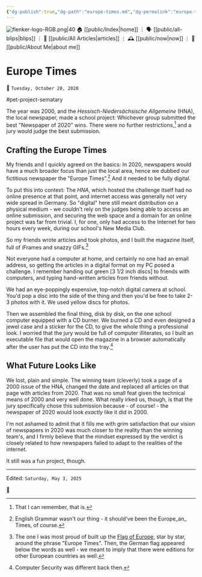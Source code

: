 ```yaml
---
{"dg-publish":true,"dg-path":"europe-times.md","dg-permalink":"europe-times/","permalink":"/europe-times/","title":"Europe Times","created":"2020-10-20T00:00:00","updated":"2025-05-03T12:51:44"}
---
```



<div class="transclusion internal-embed is-loaded"><div class="markdown-embed">




![flenker-logo-RGB.png|40](/img/user/attachments/flenker-logo-RGB.png)
🏠 [[public/Index\|home]]  ⋮ 🗣️ [[public/all-blips\|blips]] ⋮  📝 [[public/All Articles\|articles]]  ⋮ 🕰️ [[public/now\|now]] ⋮ 🪪 [[public/About Me\|about me]]


</div></div>


# Europe Times
<p><span>📆 <code>Tuesday, October 20, 2020</code></span></p>
#pet-project-sematary

The year was 2000, and the _Hessisch-Niedersächsische Allgemeine_ (HNA), the local newspaper, made a school project: Whichever group submitted the best "Newspaper of 2020" wins. There were no further restrictions,[^3] and a jury would judge the best submission.

## Crafting the Europe Times
My friends and I quickly agreed on the basics: In 2020, newspapers would have a much broader focus than just the local area, hence we dubbed our fictitious newspaper the "Europe Times".[^4]
And it needed to be fully digital.

To put this into context: The _HNA_, which hosted the challenge itself had no online presence at that point, and internet access was generally not very wide spread in Germany. So "digital" here still meant distribution on a physical medium - we couldn't rely on the judges being able to access an online submission, and securing the web space and a domain for an online project was far from trivial. I, for one, only had access to the Internet for two hours every week, during our school's New Media Club.

So my friends wrote articles and took photos, and I built the magazine itself, full of iFrames and snazzy GIFs.[^2]

Not everyone had a computer at home, and certainly no one had an email address, so getting the articles in a digital format on my PC posed a challenge. I remember handing out green [3 1/2 inch discs] to friends with computers, and typing hand-written articles from friends without.

We had an eye-poppingly expensive, top-notch digital camera at school. You'd pop a disc into the side of the thing and then you'd be free to take 2-3 photos with it. We used yellow discs for photos.

Then we assembled the final thing, disk by disk, on the one school computer equipped with a CD burner. We burned a CD and even designed a jewel case and a sticker for the CD, to give the whole thing a professional look. I worried that the jury would be full of computer illiterates, so I built an executable file that would open the magazine in a browser automatically after the user has put the CD into the tray.[^1]

## What Future Looks Like
We lost, plain and simple.
The winning team (cleverly) took a page of a 2000 issue of the HNA, changed the date and replaced all articles on that page with articles from 2020. That was no small feat given the technical means of 2000 and very well done. What really irked us, though, is that the jury specifically chose this submission because - of course! - the newspaper of 2020 would look _exactly_ like it did in 2000.

I'm not ashamed to admit that it fills me with grim satisfaction that our vision of newspapers in 2020 was much closer to the reality than the winning team's, and I firmly believe that the mindset expressed by the verdict is closely related to how newspapers failed to adapt to the realities of the internet.

It still was a fun project, though.

[^1]: Computer Security was different back then.
[^2]: The one I was most proud of built up the [Flag of Europe](https://en.wikipedia.org/wiki/Flag_of_Europe), star by star, around the phrase "Europe Times". Then, the German flag appeared below the words as well - we meant to imply that there were editions for other European countries as well.
[^3]: That I can remember, that is.
[^4]: English Grammar wasn't our thing - it should've been the Europe_an_ Times, of course.

- - -
<p><span>Edited: <code>Saturday, May 3, 2025</code></span></p>
👾
